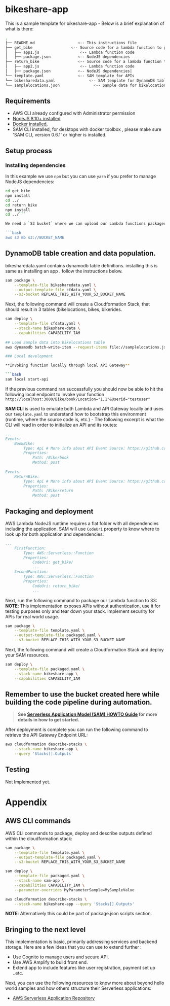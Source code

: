 # bikeshare-app

This is a sample template for bikeshare-app - Below is a brief explanation of what is there:

```bash
.
├── README.md                   <-- This instructions file
├── get_bike                 <-- Source code for a lambda function to get a bike
│   ├── app1.js                  <-- Lambda function code
│   ├── package.json            <-- NodeJS dependencies
├── return_bike                 <-- Source code for a lambda function to return a bike
│   ├── app2.js                  <-- Lambda function code
│   ├── package.json            <-- NodeJS dependencies│   
└── template.yaml               <-- SAM template for APIs
└── bikesharedata.yaml               <-- SAM template for DynamoDB tables
└── samplelocations.json               <-- Sample data for bikelocations table.

```

## Requirements

* AWS CLI already configured with Administrator permission
* [NodeJS 8.10+ installed](https://nodejs.org/en/download/)
* [Docker installed](https://www.docker.com/community-edition), 
* SAM CLI installed, for desktops with docker toolbox , please make sure 'SAM CLI, version 0.6.1' or higher is installed.

## Setup process

### Installing dependencies

In this example we use `npm` but you can use `yarn` if you prefer to manage NodeJS dependencies:

```bash
cd get_bike
npm install
cd ../
cd return_bike
npm install
cd ../```

We need a `S3 bucket` where we can upload our Lambda functions packaged as ZIP before we deploy anything - If you don't have a S3 bucket to store code artifacts then this is a good time to create one:

```bash
aws s3 mb s3://BUCKET_NAME
```

## DynamoDB table creation and data population.
bikesharedata.yaml contains dynamodb table definitions. installing this is same as installing an app . follow the instructions below.
```bash
sam package \
    --template-file bikesharedata.yaml \
    --output-template-file cfdata.yaml \
    --s3-bucket REPLACE_THIS_WITH_YOUR_S3_BUCKET_NAME
```

Next, the following command will create a Cloudformation Stack, that should result in 3 tables (bikelocations, bikes, bikerides.

```bash
sam deploy \
    --template-file cfdata.yaml \
    --stack-name bikeshare-data \
    --capabilities CAPABILITY_IAM
    
## Load Sample data into bikelocations table
aws dynamodb batch-write-item --request-items file://samplelocations.json

### Local development

**Invoking function locally through local API Gateway**

```bash
sam local start-api
```

If the previous command ran successfully you should now be able to hit the following local endpoint to invoke your function `http://localhost:3000/Bike/book?Location="1,1"&Userid="testuser"`

**SAM CLI** is used to emulate both Lambda and API Gateway locally and uses our `template.yaml` to understand how to bootstrap this environment (runtime, where the source code is, etc.) - The following excerpt is what the CLI will read in order to initialize an API and its routes:

```yaml
...
Events:
    BookBike:
        Type: Api # More info about API Event Source: https://github.com/awslabs/serverless-application-model/blob/master/versions/2016-10-31.md#api
        Properties:
            Path: /Bike/book
            Method: post
            
Events:
    ReturnBike:
        Type: Api # More info about API Event Source: https://github.com/awslabs/serverless-application-model/blob/master/versions/2016-10-31.md#api
        Properties:
            Path: /Bike/return
            Method: post
```

## Packaging and deployment

AWS Lambda NodeJS runtime requires a flat folder with all dependencies including the application. SAM will use `CodeUri` property to know where to look up for both application and dependencies:

```yaml
...
    FirstFunction:
        Type: AWS::Serverless::Function
        Properties:
            CodeUri: get_bike/
            ...
    SecondFunction:
        Type: AWS::Serverless::Function
        Properties:
            CodeUri: return_bike/
            ...
```



Next, run the following command to package our Lambda function to S3:
**NOTE**:  This implementation exposes APIs without authentication, use it for testing purposes only and tear down your stack. Implement security for APIs for real world usage.

```bash
sam package \
    --template-file template.yaml \
    --output-template-file packaged.yaml \
    --s3-bucket REPLACE_THIS_WITH_YOUR_S3_BUCKET_NAME
```

Next, the following command will create a Cloudformation Stack and deploy your SAM resources.

```bash
sam deploy \
    --template-file packaged.yaml \
    --stack-name bikeshare-app \
    --capabilities CAPABILITY_IAM
```

## Remember to use the bucket created here while building the code pipeline during automation.

> **See [Serverless Application Model (SAM) HOWTO Guide](https://github.com/awslabs/serverless-application-model/blob/master/HOWTO.md) for more details in how to get started.**

After deployment is complete you can run the following command to retrieve the API Gateway Endpoint URL:

```bash
aws cloudformation describe-stacks \
    --stack-name bikeshare-app \
    --query 'Stacks[].Outputs'
``` 

## Testing
Not Implemented yet.


# Appendix

## AWS CLI commands

AWS CLI commands to package, deploy and describe outputs defined within the cloudformation stack:

```bash
sam package \
    --template-file template.yaml \
    --output-template-file packaged.yaml \
    --s3-bucket REPLACE_THIS_WITH_YOUR_S3_BUCKET_NAME

sam deploy \
    --template-file packaged.yaml \
    --stack-name sam-app \
    --capabilities CAPABILITY_IAM \
    --parameter-overrides MyParameterSample=MySampleValue

aws cloudformation describe-stacks \
    --stack-name bikeshare-app --query 'Stacks[].Outputs'
```

**NOTE**: Alternatively this could be part of package.json scripts section.

## Bringing to the next level

This implementation is basic, primarily addressing services and backend storage.
Here are a few ideas that you can use to extend further :

* Use Cognito to manage users and secure API.
* Use AWS Amplify to build front end.
* Extend app to include features like user registration, payment set up ..etc.

Next, you can use the following resources to know more about beyond hello world samples and how others structure their Serverless applications:

* [AWS Serverless Application Repository](https://aws.amazon.com/serverless/serverlessrepo/)
